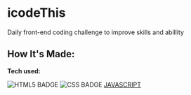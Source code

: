# icodeThis
Daily front-end coding challenge to improve skills and abillity

## How It's Made:

**Tech used:**<p>![HTML5 BADGE](https://img.shields.io/static/v1?label=|&message=HTML5&color=23555f&style=plastic&logo=html5) ![CSS BADGE](https://img.shields.io/static/v1?label=|&message=CSS3&color=green&style=plastic&logo=css3) [JAVASCRIPT](https://img.shields.io/static/v1?label=|&message=JAVASCRIPT&color=yellow&style=plastic&logo=JAVASCRIPT)</p>